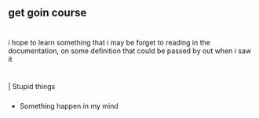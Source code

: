 ## get goin course
#
i hope to learn something that i may be forget to reading in the documentation, on some definition that could be passed by out when i saw it
#
|
Stupid things
###
- Something happen in my mind
###



#
